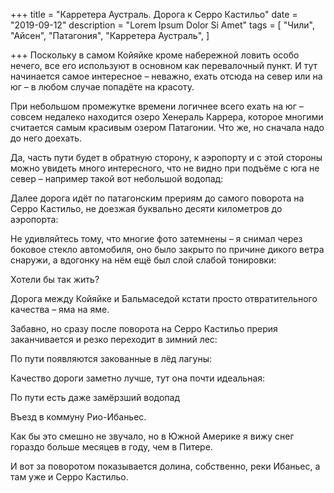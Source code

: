 +++
title = "Карретера Аустраль. Дорога к Серро Кастильо"
date = "2019-09-12"
description = "Lorem Ipsum Dolor Si Amet"
tags = [
    "Чили",
    "Айсен",
    "Патагония",
    "Карретера Аустраль",
]

+++
Поскольку в самом Койяйке кроме набережной ловить особо нечего, все его используют в основном как перевалочный пункт. И тут начинается самое интересное – неважно, ехать отсюда на север или на юг – в любом случае попадёте на красоту.


При небольшом промежутке времени логичнее всего ехать на юг – совсем недалеко находится озеро Хенераль Каррера, которое многими считается самым красивым озером Патагонии. Что же, но сначала надо до него доехать.


Да, часть пути будет в обратную сторону, к аэропорту и с этой стороны можно увидеть много интересного, что не видно при подъёме с юга не север – например такой вот небольшой водопад:


Далее дорога идёт по патагонским прериям до самого поворота на Серро Кастильо, не доезжая буквально десяти километров до аэропорта:


Не удивляйтесь тому, что многие фото затемнены – я снимал через боковое стекло автомобиля, оно было закрыто по причине дикого ветра снаружи, а вдогонку на нём ещё был слой слабой тонировки:





Хотели бы так жить?




Дорога между Койяйке и Бальмаседой кстати просто отвратительного качества – яма на яме.




Забавно, но сразу после поворота на Серро Кастильо прерия заканчивается и резко переходит в зимний лес:



По пути появляются закованные в лёд лагуны:


Качество дороги заметно лучше, тут она почти идеальная:






По пути есть даже замёрзший водопад







Въезд в коммуну Рио-Ибаньес.




Как бы это смешно не звучало, но в Южной Америке я вижу снег гораздо больше месяцев в году, чем в Питере.


И вот за поворотом показывается долина, собственно, реки Ибаньес, а там уже и Серро Кастильо.
